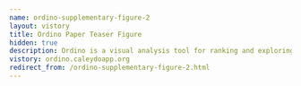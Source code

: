 ```yaml
---
name: ordino-supplementary-figure-2
layout: vistory
title: Ordino Paper Teaser Figure
hidden: true
description: Ordino is a visual analysis tool for ranking and exploring genes, cell lines, and tissue samples.
vistory: ordino.caleydoapp.org
redirect_from: /ordino-supplementary-figure-2.html
---
```

